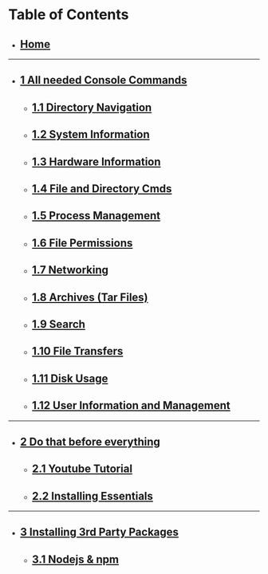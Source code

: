 # __**Table of Contents**__

- ## [Home](https://github.com/Tomato6966/how-to-setup-your-linux-server/wiki)

***

- ## [1 All needed Console Commands](https://github.com/Tomato6966/how-to-setup-your-linux-server/wiki/1-All-needed-Console-Commands)
    - ## [1.1 Directory Navigation](https://github.com/Tomato6966/how-to-setup-your-linux-server/wiki/1.1-Directory-Navigation)
    - ## [1.2 System Information](https://github.com/Tomato6966/how-to-setup-your-linux-server/wiki/1.2-System-Information)
    - ## [1.3 Hardware Information](https://github.com/Tomato6966/how-to-setup-your-linux-server/wiki/1.3-Hardware-Information)
    - ## [1.4 File and Directory Cmds](https://github.com/Tomato6966/how-to-setup-your-linux-server/wiki/1.4-File-and-Directory-Commands)
    - ## [1.5 Process Management](https://github.com/Tomato6966/how-to-setup-your-linux-server/wiki/1.5-Process-Management)
    - ## [1.6 File Permissions](https://github.com/Tomato6966/how-to-setup-your-linux-server/wiki/1.6-File-Permissions)
    - ## [1.7 Networking](https://github.com/Tomato6966/how-to-setup-your-linux-server/wiki/1.7-Networking)
    - ## [1.8 Archives (Tar Files)](https://github.com/Tomato6966/how-to-setup-your-linux-server/wiki/1.8-Archives-(Tar-Files))
    - ## [1.9 Search](https://github.com/Tomato6966/how-to-setup-your-linux-server/wiki/1.9-Search)
    - ## [1.10 File Transfers](https://github.com/Tomato6966/how-to-setup-your-linux-server/wiki/1.10-File-Transfers)
    - ## [1.11 Disk Usage](https://github.com/Tomato6966/how-to-setup-your-linux-server/wiki/1.11-Disk-Usage)
    - ## [1.12 User Information and Management](https://github.com/Tomato6966/how-to-setup-your-linux-server/wiki/1.12-User-Information-and-Management)

***

- ## [2 Do that before everything](https://github.com/Tomato6966/how-to-setup-your-linux-server/wiki/2-Do-that-Before!)
    - ## [2.1 Youtube Tutorial](https://github.com/Tomato6966/how-to-setup-your-linux-server/wiki/2.1-Youtube-Tutorial)
    - ## [2.2 Installing Essentials](https://github.com/Tomato6966/how-to-setup-your-linux-server/wiki/2.2-Installing-Essentials)

***

- ## [3 Installing 3rd Party Packages](https://github.com/Tomato6966/Debian-Cheat-Sheat-Setup/wiki/3-Install-3rd-Parties)
    - ## [3.1 Nodejs & npm](https://github.com/Tomato6966/Debian-Cheat-Sheat-Setup/wiki/3.1-Install-nodejs-and-npm)